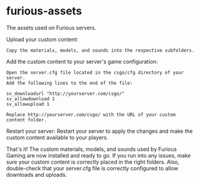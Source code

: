 # furious-assets
The assets used on Furious servers.

Upload your custom content:

    Copy the materials, models, and sounds into the respective subfolders.

Add the custom content to your server's game configuration:

    Open the server.cfg file located in the csgo/cfg directory of your server.
    Add the following lines to the end of the file:

    sv_downloadurl "http://yourserver.com/csgo/"
    sv_allowdownload 1
    sv_allowupload 1

    Replace http://yourserver.com/csgo/ with the URL of your custom content folder.

Restart your server:
    Restart your server to apply the changes and make the custom content available to your players.

That's it! The custom materials, models, and sounds used by Furious Gaming are now installed and ready to go. If you run into any issues, make sure your custom content is correctly placed in the right folders. Also, double-check that your server.cfg file is correctly configured to allow downloads and uploads.
